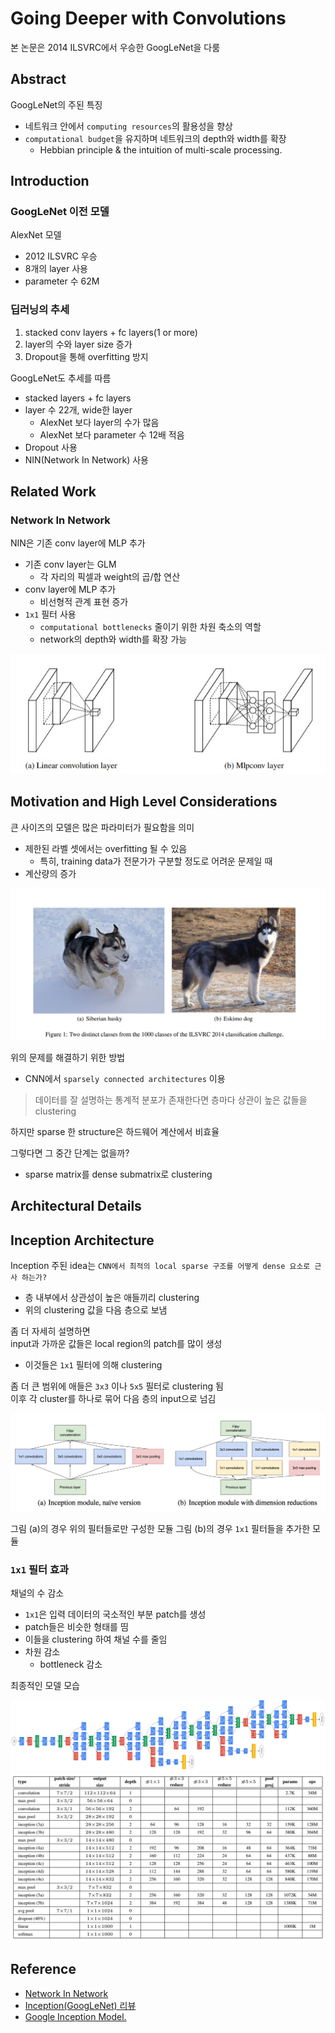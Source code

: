 # Going Deeper with Convolutions
본 논문은 2014 ILSVRC에서 우승한 GoogLeNet을 다룸 

## Abstract
GoogLeNet의 주된 특징
- 네트워크 안에서 `computing resources`의 활용성을 향상
- `computational budget`을 유지하며 네트워크의 depth와 width를 확장
    - Hebbian principle & the intuition of multi-scale processing.

## Introduction
### GoogLeNet 이전 모델
AlexNet 모델
- 2012 ILSVRC 우승
- 8개의 layer 사용
- parameter 수 62M

### 딥러닝의 추세
1. stacked conv layers + fc layers(1 or more)
2. layer의 수와 layer size 증가
3. Dropout을 통해 overfitting 방지

GoogLeNet도 추세를 따름
- stacked layers + fc layers
- layer 수 22개, wide한 layer
    - AlexNet 보다 layer의 수가 많음
    - AlexNet 보다 parameter 수 12배 적음
- Dropout 사용
- NIN(Network In Network) 사용

## Related Work
### Network In Network
NIN은 기존 conv layer에 MLP 추가
- 기존 conv layer는 GLM
    - 각 자리의 픽셀과 weight의 곱/합 연산
- conv layer에 MLP 추가
    - 비선형적 관계 표현 증가
- `1x1` 필터 사용
    - `computational bottlenecks` 줄이기 위한 차원 축소의 역할
    - network의 depth와 width를 확장 가능

<img src='image/Network In Network.jpg'>

## Motivation and High Level Considerations
큰 사이즈의 모델은 많은 파라미터가 필요함을 의미
- 제한된 라벨 셋에서는 overfitting 될 수 있음
    - 특히, training data가 전문가가 구분할 정도로 어려운 문제일 때
- 계산량의 증가

<img src='image/dogs.png'>

위의 문제를 해결하기 위한 방법
- CNN에서 `sparsely connected architectures` 이용
> 데이터를 잘 설명하는 통계적 분포가 존재한다면 층마다 상관이 높은 값들을 clustering

하지만 sparse 한 structure은 하드웨어 계산에서 비효율

그렇다면 그 중간 단계는 없을까?
- sparse matrix를 dense submatrix로 clustering

## Architectural Details
## Inception Architecture 

Inception 주된 idea는 `CNN에서 최적의 local sparse 구조를 어떻게 dense 요소로 근사 하는가?`
- 층 내부에서 상관성이 높은 애들끼리 clustering
- 위의 clustering 값을 다음 층으로 보냄

좀 더 자세히 설명하면  
input과 가까운 값들은 local region의 patch를 많이 생성
- 이것들은 `1x1` 필터에 의해 clustering

좀 더 큰 범위에 애들은 `3x3` 이나 `5x5` 필터로 clustering 됨  
이후 각 cluster를 하나로 묶어 다음 층의 input으로 넘김


<img src='image/Inception module.png'>

그림 (a)의 경우 위의 필터들로만 구성한 모듈
그림 (b)의 경우 `1x1` 필터들을 추가한 모듈


### `1x1` 필터 효과
채널의 수 감소
- `1x1`은 입력 데이터의 국소적인 부분 patch를 생성
- patch들은 비슷한 형태를 띰
- 이들을 clustering 하여 채널 수를 줄임
- 차원 감소
    - bottleneck 감소


최종적인 모델 모습

<img src='image/Model.png'>
<img src='image/GoogLeNet.png'>


## Reference
- [Network In Network](https://arxiv.org/pdf/1312.4400.pdf)
- [Inception(GoogLeNet) 리뷰](https://kangbk0120.github.io/articles/2018-01/inception-googlenet-review)
- [Google Inception Model.](https://norman3.github.io/papers/docs/google_inception.html)